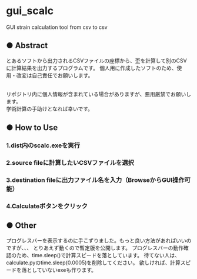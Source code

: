 # gui_scalc
GUI strain calculation tool from csv to csv

## ● Abstract 
とあるソフトから出力されるCSVファイルの座標から、歪を計算して別のCSVに計算結果を出力するプログラムです。
個人用に作成したソフトのため、使用・改変は自己責任でお願いします。<br><br>

リポジトリ内に個人情報が含まれている場合がありますが、悪用厳禁でお願いします。<br>
学術計算の手助けとなれば幸いです。

## ● How to Use
### 1.dist内のscalc.exeを実行
### 2.source fileに計算したいCSVファイルを選択
### 3.destination fileに出力ファイル名を入力（BrowseからGUI操作可能）
### 4.Calculateボタンをクリック

## ● Other
プログレスバーを表示するのに手こずりました。もっと良い方法があればいいのですが、、、
とりあえず動くので暫定版を公開します。
プログレスバーの動作確認のため、time.sleep()で計算スピードを落としています。
待てない人は、calculate.pyのtime.sleep(0.0005)を削除してください。
欲しければ、計算スピードを落としていないexeも作ります。

